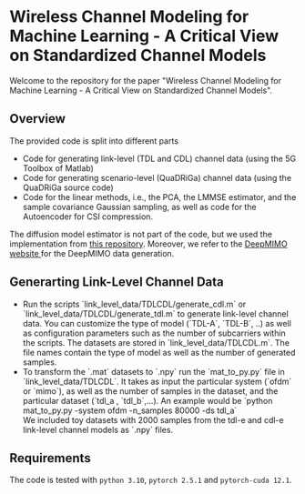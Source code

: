 # Wireless Channel Modeling for Machine Learning - A Critical View on Standardized Channel Models
Welcome to the repository for the paper "Wireless Channel Modeling for Machine Learning - A Critical View on Standardized Channel Models". 

## Overview

The provided code is split into different parts
<ul>
  <li>Code for generating link-level (TDL and CDL) channel data (using the 5G Toolbox of Matlab)</li>
  <li>Code for generating scenario-level (QuaDRiGa) channel data (using the QuaDRiGa source code)</li>
  <li>Code for the linear methods, i.e., the PCA, the LMMSE estimator, and the sample covariance Gaussian sampling, as well as code for the Autoencoder for CSI compression.</li>
</ul>
The diffusion model estimator is not part of the code, but we used the implementation from <a href="https://github.com/benediktfesl/Diffusion_channel_est">this repository</a>. Moreover, we refer to the <a href="https://www.deepmimo.net/">DeepMIMO website </a> for the DeepMIMO data generation.

## Generarting Link-Level Channel Data

<ul>
  <li>Run the scripts `link_level_data/TDLCDL/generate_cdl.m` or `link_level_data/TDLCDL/generate_tdl.m` to generate link-level channel data. You can customize the type of model (`TDL-A`, `TDL-B`, ..) as well as configuration parameters such as the number of subcarriers within the scripts. The datasets are stored in `link_level_data/TDLCDL.m`. The file names contain the type of model as well as the number of generated samples.</li>
  <li>To transform the `.mat` datasets to `.npy` run the `mat_to_py.py` file in `link_level_data/TDLCDL`. It takes as input the particular system (`ofdm` or `mimo`), as well as the number of samples in the dataset, and the particular dataset (`tdl_a , `tdl_b`,...). An example would be 
    `python mat_to_py.py -system ofdm -n_samples 80000 -ds tdl_a`
  </li>We included toy datasets with 2000 samples from the tdl-e and cdl-e link-level channel models as `.npy` files.
</ul>
 
## Requirements
The code is tested with `python 3.10`, `pytorch 2.5.1` and `pytorch-cuda 12.1`.

